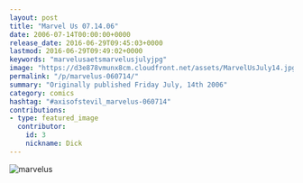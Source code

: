 ```yaml
---
layout: post
title: "Marvel Us 07.14.06"
date: 2006-07-14T00:00:00+0000
release_date: 2016-06-29T09:45:03+0000
lastmod: 2016-06-29T09:49:02+0000
keywords: "marvelusaetsmarvelusjulyjpg"
image: "https://d3e878vmunx8cm.cloudfront.net/assets/MarvelUsJuly14.jpg"
permalink: "/p/marvelus-060714/"
summary: "Originally published Friday July, 14th 2006"
category: comics
hashtag: "#axisofstevil_marvelus-060714"
contributions:
- type: featured_image
  contributor:
    id: 3
    nickname: Dick
---
```


![marvelus](https://d3e878vmunx8cm.cloudfront.net/assets/MarvelUsJuly14.jpg)
